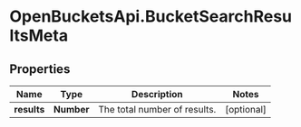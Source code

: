 # OpenBucketsApi.BucketSearchResultsMeta

## Properties

Name | Type | Description | Notes
------------ | ------------- | ------------- | -------------
**results** | **Number** | The total number of results. | [optional] 


